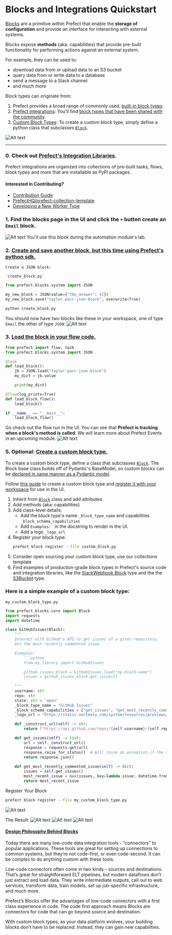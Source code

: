 # Blocks and Integrations Quickstart

[Blocks](https://docs.prefect.io/latest/concepts/blocks/) are a primitive within Prefect that enable the **storage of configuration** and provide an interface for interacting with external systems.

Blocks expose **methods** (aka: capabilities) that provide pre-built functionality for performing actions against an external system. 

For example, they can be used to: 
- download data from or upload data to an S3 bucket
- query data from or write data to a database
- send a message to a Slack channel
- and much more

Block types can originate from:
1. Prefect provides a broad range of commonly used, [built-in block types](https://docs.prefect.io/latest/concepts/blocks/#prefect-built-in-blocks).
2. [Prefect Integrations](https://docs.prefect.io/latest/integrations/): You'll find [block types that have been shared with the community](https://docs.prefect.io/latest/concepts/blocks/#blocks-in-prefect-integrations).
3.  [Custom Block Types](https://docs.prefect.io/latest/concepts/blocks/#creating-new-block-types): To create a custom block type, simply define a python class that subclasses [`Block`](https://docs.prefect.io/latest/api-ref/prefect/blocks/core/#prefect.blocks.core.Block).

![Alt text](slide_block_types.png)

---

### 0. Check out [Prefect's Integration Libraries](https://docs.prefect.io/latest/integrations/).
Prefect integrations are organized into collections of pre-built tasks, flows, block types and more that are installable as PyPI packages.

#### Interested in Contributing?
- [Contribution Guide](https://docs.prefect.io/latest/integrations/contribute/)
- [PrefectHQ/prefect-collection-template](https://github.com/PrefectHQ/prefect-collection-template)
- [Developing a New Worker Type](https://docs.prefect.io/latest/guides/deployment/developing-a-new-worker-type/)


### 1. Find the blocks page in the UI and click the `+` button create an `Email` block.
![Alt text](create_email_block.png)
You'll use this block during the automation module's lab.

### 2. [Create and save another block, but this time using Prefect's python sdk.](https://docs.prefect.io/latest/concepts/blocks/#instantiating-blocks)
    Create a JSON block:

    `create_block.py`

```python
from prefect.blocks.system import JSON

my_new_block = JSON(value={"the_answer": 42})
my_new_block.save("taylor-pacc-json-block", overwrite=True)
```

```bash
python create_block.py
```

You should now have two blocks like these in your workspace, one of type `Email` the other of type `JSON`:
![Alt text](saved_blocks_screenshot.png)

### 3. [Load the block in your flow code.](https://docs.prefect.io/latest/concepts/blocks/#loading-blocks)
```python
from prefect import flow, task
from prefect.blocks.system import JSON

@task
def load_block():
    jb = JSON.load("taylor-pacc-json-block")
    my_dict = jb.value

    print(my_dict)

@flow(log_prints=True)
def load_block_flow():
    load_block()

if __name__ == "__main__":
    load_block_flow()
```

Go check out the flow run in the UI. You can see that **Prefect is tracking when a block's method is called**. We will learn more about Prefect Events in an upcoming module.
![Alt text](flow_run_with_block_usage.png)

### 5. Optional: [Create a custom block type.](https://docs.prefect.io/latest/concepts/blocks/#creating-new-block-types)

To create a custom block type, define a class that subclasses [`Block`](https://docs.prefect.io/latest/api-ref/prefect/blocks/core/#prefect.blocks.core.Block). The Block base class builds off of Pydantic's BaseModel, so custom blocks can be [declared in same manner as a Pydantic model](https://docs.pydantic.dev/latest/concepts/models/#basic-model-usage).

Follow [this guide](https://docs.prefect.io/latest/concepts/blocks/#creating-new-block-types) to create a custom block type and [register it with your workspace](https://docs.prefect.io/latest/concepts/blocks/#registering-blocks-for-use-in-the-prefect-ui) for use in the UI.

1. Inherit from [`Block`](https://docs.prefect.io/latest/api-ref/prefect/blocks/core/#prefect.blocks.core.Block) class and add attributes
2. Add methods (aka: capabilities)
3. Add class-level details:
    - Add the block type's name `_block_type_name` and capabilities `_block_schema_capabilities`
    - Add `Examples: ` in the docstring to render in the UI.
    - Add a logo `_logo_url`
4. Register your block type:
    ```bash
    prefect block register --file custom_block.py
    ```
5. Consider open sourcing your custom block type, use our collections template
6. Find examples of production-grade block types in Prefect's source code and integration libraries, like the [SlackWebhook Block](https://github.com/PrefectHQ/prefect/blob/d3eea3f02ffcb74f0877b7f96f674bdce97fa95d/src/prefect/blocks/notifications.py#L86C46-L86C46) type and the the [S3Bucket](https://github.com/PrefectHQ/prefect-aws/blob/main/prefect_aws/s3.py#L395C11-L395C11) type.

### Here is a simple example of a custom block type:

`my_custom_block_type.py`
```python
from prefect.blocks.core import Block
import requests
import datetime

class GitHubIssues(Block):
    """
    Interact with GitHub's API to get issues of a given repository.
    Get the most recently commented issue.

    Examples:
        ```python
        from my_library import GitHubIssues

        github_issues_block = GitHubIssues.load("my-block-name")
        issues = github_issues_block.get_issues()
        ```
    """
    username: str
    repo: str
    state: str = 'open'
    _block_type_name = "GitHub Issues"
    _block_schema_capabilities = ["get_issues", "get_most_recently_commented_issue"]
    _logo_url = "https://static.vecteezy.com/system/resources/previews/014/802/399/original/daily-flow-issues-organization-realization-flat-color-icon-icon-banner-template-free-vector.jpg"

    def _construct_url(self) -> str:
        return f"https://api.github.com/repos/{self.username}/{self.repo}/issues?state={self.state}"

    def get_issues(self) -> list:
        url = self._construct_url()
        response = requests.get(url)
        response.raise_for_status()  # Will raise an exception if the status code is not 200
        return response.json()
    
    def get_most_recently_commented_issue(self) -> dict:
        issues = self.get_issues()
        most_recent_issue = max(issues, key=lambda issue: datetime.fromisoformat(issue['updated_at'].rstrip("Z")))
        return most_recent_issue
```


Register Your Block

```bash
prefect block register --file my_custom_block_type.py
```
![Alt text](register_screenshot.png)

The Result:
![Alt text](custom_type_listed.png)
![Alt text](custom_example.png)
![Alt text](custom_type_form.png)

#### [Design Philosophy Behind Blocks](https://medium.com/the-prefect-blog/supercharge-your-python-code-with-blocks-ca8a58128c55)
Today there are many low-code data integration tools - “connectors” to popular applications. These tools are great for setting up connections to common systems, but they’re not code-first, or even code-second. It can be complex to do anything custom with these tools.

Low-code connectors often come in two kinds - sources and destinations. That’s great for straightforward ELT pipelines, but modern dataflows don’t just extract and load data. They write intermediate outputs, call out to web services, transform data, train models, set up job-specific infrastructure, and much more.

Prefect’s Blocks offer the advantages of low-code connectors with a first class experience in code. The code first approach means Blocks are connectors for code that can go beyond source and destination.

With custom block types, as your data platform evolves, your building blocks don’t have to be replaced. Instead, they can gain new capabilities.